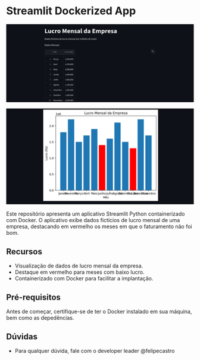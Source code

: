 # Streamlit Dockerized App

<p align="center">
  <img src="static/dashboards12023-10-02_20-06.png" alt="Screenshot" width="600">
</p>
<p align="center">
  <img src="static/dashboards2.png.png" alt="Screenshot" width="600">
</p>

Este repositório apresenta um aplicativo Streamlit Python containerizado com Docker. O aplicativo exibe dados fictícios de lucro mensal de uma empresa, destacando em vermelho os meses em que o faturamento não foi bom.

## Recursos

- Visualização de dados de lucro mensal da empresa.
- Destaque em vermelho para meses com baixo lucro.
- Containerizado com Docker para facilitar a implantação.

## Pré-requisitos

Antes de começar, certifique-se de ter o Docker instalado em sua máquina, bem como as depedências. 

## Dúvidas 
- Para qualquer dúvida, fale com o developer leader @felipecastro


